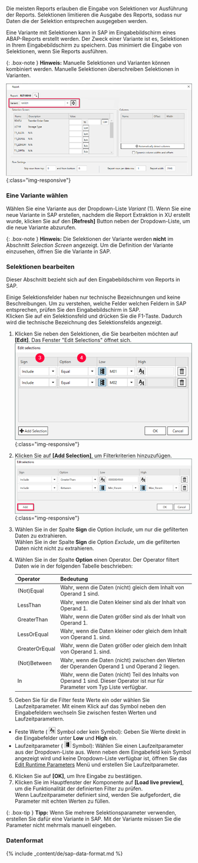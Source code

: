 Die meisten Reports erlauben die Eingabe von Selektionen vor Ausführung der Reports.
Selektionen limitieren die Ausgabe des Reports, sodass nur Daten die der Selektion entsprechen ausgegeben werden.

Eine Variante mit Selektionen kann in SAP im Eingabebildschirm eines ABAP-Reports erstellt werden.
Der Zweck einer Variante ist es, Selektionen in Ihrem Eingabebildschirm zu speichern.
Das minimiert die Eingabe von Selektionen, wenn Sie Reports ausführen.

{: .box-note }
**Hinweis:** Manuelle Selektionen und Varianten können kombiniert werden. Manuelle Selektionen überschreiben Selektionen in Varianten.

![Report-Variants-Section](/img/content/Report-Variants-Selection.png){:class="img-responsive"}
### Eine Variante wählen
Wählen Sie eine Variante aus der Dropdown-Liste *Variant* (1).
Wenn Sie eine neue Variante in SAP erstellen, nachdem die Report Extraktion in XU erstellt wurde, klicken Sie auf den **[Refresh]** Button neben der Dropdown-Liste, um die neue Variante abzurufen.

{: .box-note }
**Hinweis:** Die Selektionen der Variante werden **nicht** im Abschnitt *Selection Screen* angezeigt. 
Um die Definition der Variante einzusehen, öffnen Sie die Variante in SAP.

### Selektionen bearbeiten

Dieser Abschnitt bezieht sich auf den Eingabebildschirm von Reports in SAP.

Einige Selektionsfelder haben nur technische Bezeichnungen und keine Beschreibungen.
Um zu verstehen, welche Felder welchen Feldern in SAP entsprechen, prüfen Sie den Eingabebildschirm in SAP. <br>
Klicken Sie auf ein Selektionsfeld und drücken Sie die F1-Taste. Dadurch wird die technische Bezeichnung des Selektionsfelds angezeigt.


1. Klicken Sie neben den Selektionen, die Sie bearbeiten möchten auf **[Edit]**. Das Fenster "Edit Selections" öffnet sich.
![Report-Edit-Selections](/img/content/Report-Edit-Selections.png){:class="img-responsive"}
2. Klicken Sie auf **[Add Selection]**, um Filterkriterien hinzuzufügen. <br>
![ODP Selection With Parameters](/img/content/odp/odp-selection-with-parameters.png){:class="img-responsive"}
3. Wählen Sie in der Spalte **Sign** die Option *Include*, um nur die gefilterten Daten zu extrahieren.<br>
Wählen Sie in der Spalte **Sign** die Option *Exclude*, um die gefilterten Daten nicht nicht zu extrahieren.
4. Wählen Sie in der Spalte **Option** einen Operator. Der Operator filtert Daten wie in der folgenden Tabelle beschrieben:

   | Operator   |      Bedeutung      |  
   |:---------|:------------- |
   |(Not)Equal |  Wahr, wenn die Daten (nicht) gleich dem Inhalt von Operand 1 sind.|
   |LessThan  | Wahr, wenn die Daten kleiner sind als der Inhalt von Operand 1.|
   |GreaterThan |  Wahr, wenn die Daten größer sind als der Inhalt von Operand 1.|
   |LessOrEqual | Wahr, wenn die Daten kleiner oder gleich dem Inhalt von Operand 1. sind.|
   |GreaterOrEqual |  Wahr, wenn die Daten größer oder gleich dem Inhalt von Operand 1. sind.|
   |(Not)Between | Wahr, wenn die Daten (nicht) zwischen den Werten der Operanden Operand 1 und Operand 2 liegen. |
   |In | Wahr, wenn die Daten (nicht) Teil des Inhalts von Operand 1 sind. Dieser Operator ist nur für Parameter vom Typ Liste verfügbar.|
5. Geben Sie für die Filter feste Werte ein oder wählen Sie Laufzeitparameter. 
Mit einem Klick auf das Symbol neben den Eingabefeldern wechseln Sie zwischen festen Werten und Laufzeitparametern.<br>
- Feste Werte ( ![static-value](/img/content/icons/runtime-parameters-static.png) Symbol oder kein Symbol): Geben Sie Werte direkt in die Eingabefelder unter **Low** und **High** ein.
- Laufzeitparameter ( ![dynamic-value](/img/content/icons/runtime-parameters-dynamic.png) Symbol): 
Wählen Sie einen Laufzeitparameter aus der Dropdown-Liste aus.
Wenn neben dem Eingabefeld kein Symbol angezeigt wird und keine Dropdown-Liste verfügbar ist, öffnen Sie das [Edit Runtime Parameters](./report-settings#edit-runtime-parameters---laufzeitparameter) Menü und erstellen Sie Laufzeitparameter.<br>
6. Klicken Sie auf **[OK]**, um Ihre Eingabe zu bestätigen.
7. Klicken Sie im Hauptfenster der Komponente auf **[Load live preview]**, um die Funktionalität der definierten Filter zu prüfen. <br>
Wenn Laufzeitparameter definiert sind, werden Sie aufgefordert, die Parameter mit echten Werten zu füllen. 

{: .box-tip }
**Tipp:** Wenn Sie mehrere Selektionsparameter verwenden, erstellen Sie dafür eine Variante in SAP. Mit der Variante müssen Sie die Parameter nicht mehrmals manuell eingeben. 

### Datenformat

{% include _content/de/sap-data-format.md  %}